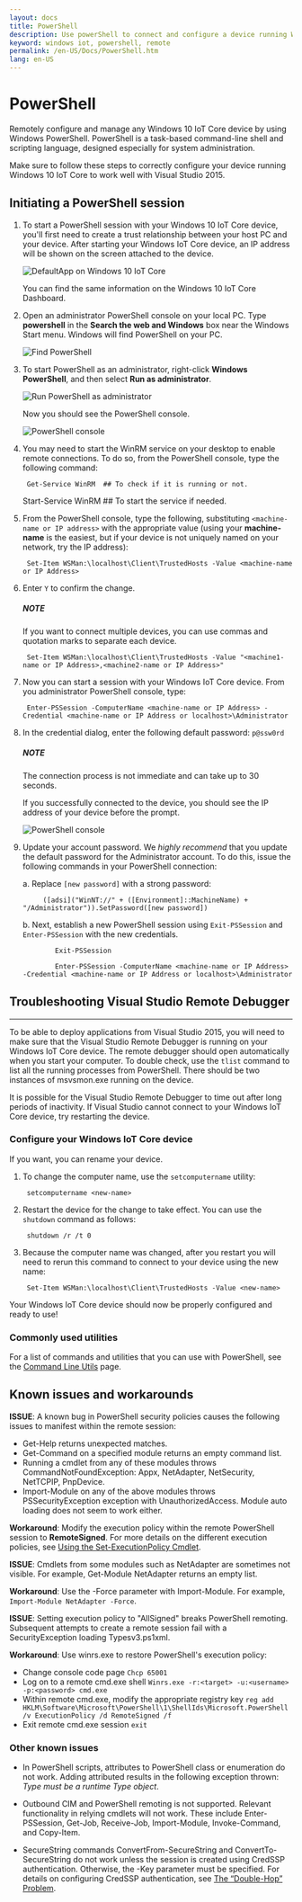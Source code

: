 ```yaml
---
layout: docs
title: PowerShell
description: Use powerShell to connect and configure a device running Windows 10 IoT Core
keyword: windows iot, powershell, remote
permalink: /en-US/Docs/PowerShell.htm
lang: en-US
---
```


# PowerShell

Remotely configure and manage any Windows 10 IoT Core device by using Windows PowerShell.
PowerShell is a task-based command-line shell and scripting language, designed especially for system administration.

Make sure to follow these steps to correctly configure your device running Windows 10 IoT Core to work well with Visual Studio 2015.

## Initiating a PowerShell session
1. To start a PowerShell session with your Windows 10 IoT Core device, you'll first need to create a trust relationship between your host PC and your device. After starting your Windows IoT Core device, an IP address will be shown on the screen attached to the device.

    ![DefaultApp on Windows 10 IoT Core]({{site.baseurl}}/Resources/images/DefaultApp.png)

   You can find the same information on the Windows 10 IoT Core Dashboard.

2. Open an administrator PowerShell console on your local PC. Type **powershell** in the **Search the web and Windows** box near the Windows Start menu. Windows will find PowerShell on your PC.

    ![Find PowerShell]({{site.baseurl}}/Resources/images/powershell/start-ps.png)

3. To start PowerShell as an administrator, right-click **Windows PowerShell**, and then select **Run as administrator**.

    ![Run PowerShell as administrator]({{site.baseurl}}/Resources/images/powershell/start-ps2.png)

   Now you should see the PowerShell console.

    ![PowerShell console]({{site.baseurl}}/Resources/images/powershell/ps.PNG)

4. You may need to start the WinRM service on your desktop to enable remote connections. To do so, from the PowerShell console, type the following command:

        Get-Service WinRM  ## To check if it is running or not.
	Start-Service WinRM  ## To start the service if needed.

5. From the PowerShell console, type the following, substituting `<machine-name or IP address>` with the appropriate value (using your **machine-name** is the easiest, but if your device is not uniquely named on your network, try the IP address):

        Set-Item WSMan:\localhost\Client\TrustedHosts -Value <machine-name or IP Address>

6. Enter `Y` to confirm the change.

    <div class="alert alert-note">
      <h5><span class="win-icon win-icon-Page"></span>
        NOTE
      </h5>
      <p>If you want to connect multiple devices, you can use commas and quotation marks to separate each device.</p>
    </div>
        
        Set-Item WSMan:\localhost\Client\TrustedHosts -Value "<machine1-name or IP Address>,<machine2-name or IP Address>"
	
7. Now you can start a session with your Windows IoT Core device. From you administrator PowerShell console, type:

        Enter-PSSession -ComputerName <machine-name or IP Address> -Credential <machine-name or IP Address or localhost>\Administrator

8. In the credential dialog, enter the following default password: `p@ssw0rd`
    
    <div class="alert alert-note">
      <h5><span class="win-icon win-icon-Page"></span>
        NOTE
      </h5>
      <p>The connection process is not immediate and can take up to 30 seconds.</p>
    </div>    
    
    If you successfully connected to the device, you should see the IP address of your device before the prompt.

    ![PowerShell console]({{site.baseurl}}/Resources/images/powershell/ps_device.png)

9. Update your account password. We *highly recommend* that you update the default password for the Administrator account. To do this, issue the following commands in your PowerShell connection:

	a. Replace `[new password]` with a strong password:
	
	        ([adsi]("WinNT://" + ([Environment]::MachineName) + "/Administrator")).SetPassword([new password])
	        
	b. Next, establish a new PowerShell session using `Exit-PSSession` and `Enter-PSSession` with the new credentials.
	```
	    	Exit-PSSession
	    	
	    	Enter-PSSession -ComputerName <machine-name or IP Address> -Credential <machine-name or IP Address or localhost>\Administrator
	```

## Troubleshooting Visual Studio Remote Debugger
___
To be able to deploy applications from Visual Studio 2015, you will need to make sure that the Visual Studio Remote Debugger is running on your Windows IoT Core device. The remote debugger should open automatically when you start your computer. To double check, use the `tlist` command to list all the running processes from PowerShell. There should be two instances of msvsmon.exe running on the device.

It is possible for the Visual Studio Remote Debugger to time out after long periods of inactivity. If Visual Studio cannot connect to your Windows IoT Core device, try restarting the device.

### Configure your Windows IoT Core device

If you want, you can rename your device. 

1. To change the computer name, use the `setcomputername` utility:

        setcomputername <new-name>

2. Restart the device for the change to take effect. You can use the `shutdown` command as follows:

        shutdown /r /t 0

3. Because the computer name was changed, after you restart you will need to rerun this command to connect to your device using the new name:

        Set-Item WSMan:\localhost\Client\TrustedHosts -Value <new-name>
        
Your Windows IoT Core device should now be properly configured and ready to use!

### Commonly used utilities

For a list of commands and utilities that you can use with PowerShell, see the [Command Line Utils]({{site.baseurl}}/{{page.lang}}/Docs/CommandLineUtils) page.

## Known issues and workarounds

**ISSUE**: A known bug in PowerShell security policies causes the following issues to manifest within the remote session:
* Get-Help returns unexpected matches.
* Get-Command on a specified module returns an empty command list.
* Running a cmdlet from any of these modules throws CommandNotFoundException: Appx, NetAdapter, NetSecurity, NetTCPIP, PnpDevice.
* Import-Module on any of the above modules throws PSSecurityException exception with UnauthorizedAccess. Module auto loading does not seem to work either.

**Workaround**: Modify the execution policy within the remote PowerShell session to **RemoteSigned**. For more details on the different execution policies, see [Using the Set-ExecutionPolicy Cmdlet](https://technet.microsoft.com/library/ee176961.aspx).

**ISSUE**: Cmdlets from some modules such as NetAdapter are sometimes not visible. For example, Get-Module NetAdapter returns an empty list. 

**Workaround**: Use the -Force parameter with Import-Module. For example, `Import-Module NetAdapter -Force`.

**ISSUE**: Setting execution policy to "AllSigned" breaks PowerShell remoting. Subsequent attempts to create a remote session fail with a SecurityException loading Typesv3.ps1xml. 

**Workaround**: Use winrs.exe to restore PowerShell's execution policy:
* Change console code page `Chcp 65001`
* Log on to a remote cmd.exe shell `Winrs.exe -r:<target> -u:<username> -p:<password> cmd.exe`
* Within remote cmd.exe, modify the appropriate registry key `reg add HKLM\Software\Microsoft\PowerShell\1\ShellIds\Microsoft.PowerShell /v ExecutionPolicy /d RemoteSigned /f`
* Exit remote cmd.exe session `exit`

### Other known issues

- In PowerShell scripts, attributes to PowerShell class or enumeration do not work. Adding attributed results in the following exception thrown: *Type must be a runtime Type object*.

- Outbound CIM and PowerShell remoting is not supported. Relevant functionality in relying cmdlets will not work. These include  Enter-PSSession, Get-Job, Receive-Job, Import-Module, Invoke-Command, and Copy-Item.

- SecureString commands ConvertFrom-SecureString and ConvertTo-SecureString do not work unless the session is created using CredSSP authentication. Otherwise, the -Key parameter must be specified. For details on configuring CredSSP authentication, see [The “Double-Hop” Problem](http://blogs.msdn.com/b/clustering/archive/2009/06/25/9803001.aspx).


